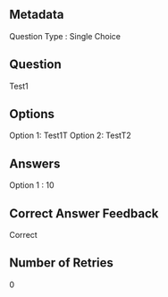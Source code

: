 ## Metadata
Question Type : Single Choice

## Question
Test1

## Options
Option 1: Test1T
Option 2: TestT2

## Answers
Option 1 : 10

## Correct Answer Feedback
Correct

## Number of Retries
0

